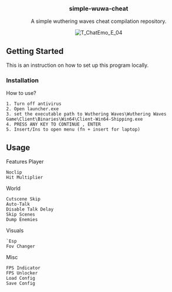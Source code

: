 <br/>
<div align="center">

<h3 align="center">simple-wuwa-cheat</h3>
<p align="center">
A simple wuthering waves cheat compilation repository.

![T_ChatEmo_E_04](https://github.com/joyfulharbor/wuthering-waves-cheat/assets/156201563/bdce8372-39fd-4670-b67f-a550f5c2b8a0)
  


</p>
</div>

 ## Getting Started

This is an instruction on how to set up this program locally.

 ### Installation

How to use?

    1. Turn off antivirus
    2. Open launcher.exe
    3. set the executable path to Wuthering Waves\Wuthering Waves Game\Client\Binaries\Win64\Client-Win64-Shipping.exe
    4. PRESS ANY KEY TO CONTINUE , ENTER
    5. Insert/Ins to open menu (fn + insert for laptop)

   
 ## Usage
Features
Player

    Noclip
    Hit Multiplier


World

    Cutscene Skip
    Auto-Talk
    Disable Talk Delay
    Skip Scenes
    Dump Enemies


Visuals

    `Esp
    Fov Changer



Misc

    FPS Indicator
    FPS Unlocker
    Load Config
    Save Config




